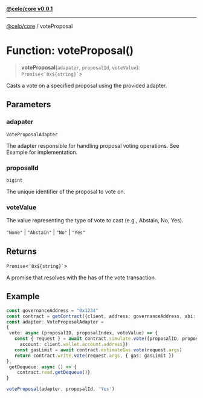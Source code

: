 [**@celo/core v0.0.1**](../README.md)

***

[@celo/core](../globals.md) / voteProposal

# Function: voteProposal()

> **voteProposal**(`adapater`, `proposalId`, `voteValue`): `Promise`\<`` `0x${string}` ``\>

Casts a vote on a specified proposal using the provided adapter.

## Parameters

### adapater

`VoteProposalAdapter`

The adapter responsible for handling proposal voting operations. See Example for implementation.

### proposalId

`bigint`

The unique identifier of the proposal to vote on.

### voteValue

The value representing the type of vote to cast (e.g., Abstain, No, Yes).

`"None"` | `"Abstain"` | `"No"` | `"Yes"`

## Returns

`Promise`\<`` `0x${string}` ``\>

A promise that resolves with the has of the vote transaction.

## Example

```ts
const governanceAddress = "0x1234" 
const contract = getContract({client, address: governanceAddress, abi: governanceABI})
const adapter: VoteProposalAdapter =
{
 vote: async (proposalID, proposalIndex, voteValue) => {
   const { request } = await contract.simulate.vote([proposalID, proposalIndex, voteValue], {
     account: client.wallet.account.address})
   const gasLimit = await contract.estimateGas.vote(request.args)
   return contract.write.vote(request.args, { gas: gasLimit })
},
 getDequeue: async () => {
    contract.read.getDequeue()}
}

voteProposal(adapter, proposalId, 'Yes')
```
